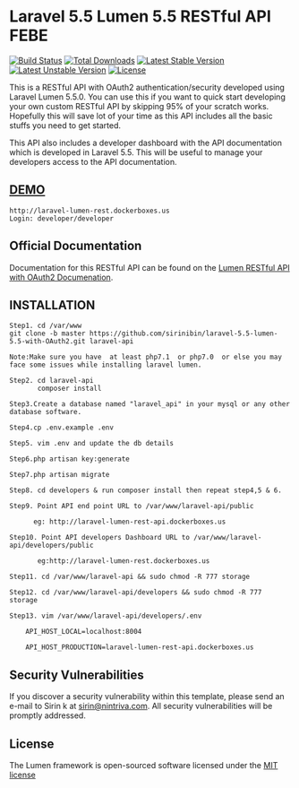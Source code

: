 # Laravel 5.5 Lumen 5.5 RESTful API FEBE

[![Build Status](https://travis-ci.org/laravel/lumen-framework.svg)](https://travis-ci.org/laravel/lumen-framework)
[![Total Downloads](https://poser.pugx.org/laravel/lumen-framework/d/total.svg)](https://packagist.org/packages/laravel/lumen-framework)
[![Latest Stable Version](https://poser.pugx.org/laravel/lumen-framework/v/stable.svg)](https://packagist.org/packages/laravel/lumen-framework)
[![Latest Unstable Version](https://poser.pugx.org/laravel/lumen-framework/v/unstable.svg)](https://packagist.org/packages/laravel/lumen-framework)
[![License](https://poser.pugx.org/laravel/lumen-framework/license.svg)](https://packagist.org/packages/laravel/lumen-framework)

This is a RESTful API with OAuth2 authentication/security developed using Laravel Lumen 5.5.0.
You can use this if you want to quick start developing your own custom RESTful API by skipping 95% of your scratch works.
Hopefully this will save lot of your time as this API includes all the basic stuffs you need to get started.

This API also includes a developer dashboard with the API documentation which is developed in Laravel 5.5. This will be useful to manage your developers access to the API documentation.

[DEMO](http://laravel-lumen-rest.dockerboxes.us)
-------------------
```
http://laravel-lumen-rest.dockerboxes.us
Login: developer/developer
```

## Official Documentation

Documentation for this RESTful API can be found on the [Lumen RESTful API with OAuth2 Documenation](http://laravel-lumen-rest.dockerboxes.us).

INSTALLATION
-------------------
```
Step1. cd /var/www
git clone -b master https://github.com/sirinibin/laravel-5.5-lumen-5.5-with-OAuth2.git laravel-api

Note:Make sure you have  at least php7.1  or php7.0  or else you may face some issues while installing laravel lumen.

Step2. cd laravel-api
       composer install

Step3.Create a database named "laravel_api" in your mysql or any other database software.

Step4.cp .env.example .env

Step5. vim .env and update the db details

Step6.php artisan key:generate

Step7.php artisan migrate

Step8. cd developers & run composer install then repeat step4,5 & 6.

Step9. Point API end point URL to /var/www/laravel-api/public

      eg: http://laravel-lumen-rest-api.dockerboxes.us

Step10. Point API developers Dashboard URL to /var/www/laravel-api/developers/public

       eg:http://laravel-lumen-rest.dockerboxes.us

Step11. cd /var/www/laravel-api && sudo chmod -R 777 storage

Step12. cd /var/www/laravel-api/developers && sudo chmod -R 777 storage

Step13. vim /var/www/laravel-api/developers/.env

    API_HOST_LOCAL=localhost:8004

    API_HOST_PRODUCTION=laravel-lumen-rest-api.dockerboxes.us

```

## Security Vulnerabilities

If you discover a security vulnerability within this template, please send an e-mail to Sirin k at sirin@nintriva.com. All security vulnerabilities will be promptly addressed.

## License

The Lumen framework is open-sourced software licensed under the [MIT license](http://opensource.org/licenses/MIT)

